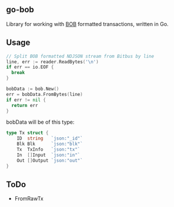 ## go-bob

Library for working with [BOB](https://) formatted transactions, written in Go.

## Usage

```go
// Split BOB formatted NDJSON stream from Bitbus by line
line, err := reader.ReadBytes('\n')
if err == io.EOF {
  break
}

bobData := bob.New()
err = bobData.FromBytes(line)
if err != nil {
  return err
}

```

bobData will be of this type:

```go
type Tx struct {
	ID  string   `json:"_id"`
	Blk Blk      `json:"blk"`
	Tx  TxInfo   `json:"tx"`
	In  []Input  `json:"in"`
	Out []Output `json:"out"`
}
```

## ToDo

- FromRawTx
